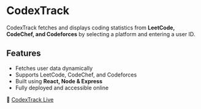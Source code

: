 # CodexTrack

CodexTrack fetches and displays coding statistics from **LeetCode, CodeChef, and Codeforces** by selecting a platform and entering a user ID.

## Features
- Fetches user data dynamically
- Supports LeetCode, CodeChef, and Codeforces
- Built using **React, Node & Express**
- Fully deployed and accessible online

🔗 [CodexTrack Live](https://codextrack.vercel.app)
